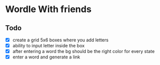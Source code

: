 # Wordle With friends

## Todo

- [x] create a grid 5x6 boxes where you add letters
- [x] ability to input letter inside the box
- [x] after entering a word the bg should be the right color for every state
- [x] enter a word and generate a link
